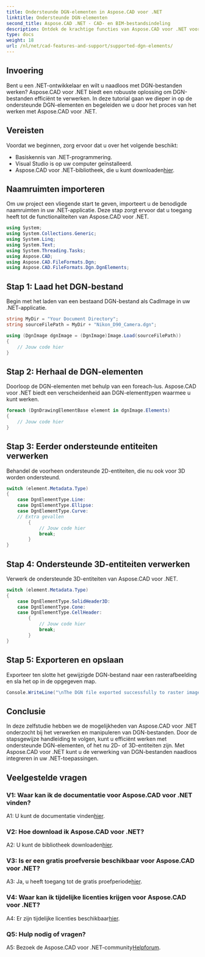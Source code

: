 ```yaml
---
title: Ondersteunde DGN-elementen in Aspose.CAD voor .NET
linktitle: Ondersteunde DGN-elementen
second_title: Aspose.CAD .NET - CAD- en BIM-bestandsindeling
description: Ontdek de krachtige functies van Aspose.CAD voor .NET voor het verwerken van DGN-bestanden. Volg onze stapsgewijze handleiding om naadloos te werken met 2D- en 3D-elementen.
type: docs
weight: 18
url: /nl/net/cad-features-and-support/supported-dgn-elements/
---
```

## Invoering

Bent u een .NET-ontwikkelaar en wilt u naadloos met DGN-bestanden werken? Aspose.CAD voor .NET biedt een robuuste oplossing om DGN-bestanden efficiënt te verwerken. In deze tutorial gaan we dieper in op de ondersteunde DGN-elementen en begeleiden we u door het proces van het werken met Aspose.CAD voor .NET.

## Vereisten

Voordat we beginnen, zorg ervoor dat u over het volgende beschikt:

- Basiskennis van .NET-programmering.
- Visual Studio is op uw computer geïnstalleerd.
-  Aspose.CAD voor .NET-bibliotheek, die u kunt downloaden[hier](https://releases.aspose.com/cad/net/).

## Naamruimten importeren

Om uw project een vliegende start te geven, importeert u de benodigde naamruimten in uw .NET-applicatie. Deze stap zorgt ervoor dat u toegang heeft tot de functionaliteiten van Aspose.CAD voor .NET.

```csharp
using System;
using System.Collections.Generic;
using System.Linq;
using System.Text;
using System.Threading.Tasks;
using Aspose.CAD;
using Aspose.CAD.FileFormats.Dgn;
using Aspose.CAD.FileFormats.Dgn.DgnElements;
```

## Stap 1: Laad het DGN-bestand

Begin met het laden van een bestaand DGN-bestand als CadImage in uw .NET-applicatie.

```csharp
string MyDir = "Your Document Directory";
string sourceFilePath = MyDir + "Nikon_D90_Camera.dgn";

using (DgnImage dgnImage = (DgnImage)Image.Load(sourceFilePath))
{
    // Jouw code hier
}
```

## Stap 2: Herhaal de DGN-elementen

Doorloop de DGN-elementen met behulp van een foreach-lus. Aspose.CAD voor .NET biedt een verscheidenheid aan DGN-elementtypen waarmee u kunt werken.

```csharp
foreach (DgnDrawingElementBase element in dgnImage.Elements)
{
    // Jouw code hier
}
```

## Stap 3: Eerder ondersteunde entiteiten verwerken

Behandel de voorheen ondersteunde 2D-entiteiten, die nu ook voor 3D worden ondersteund.

```csharp
switch (element.Metadata.Type)
{
    case DgnElementType.Line:
    case DgnElementType.Ellipse:
    case DgnElementType.Curve:
    // Extra gevallen
        {
            // Jouw code hier
            break;
        }
}
```

## Stap 4: Ondersteunde 3D-entiteiten verwerken

Verwerk de ondersteunde 3D-entiteiten van Aspose.CAD voor .NET.

```csharp
switch (element.Metadata.Type)
{
    case DgnElementType.SolidHeader3D:
    case DgnElementType.Cone:
    case DgnElementType.CellHeader:
        {
            // Jouw code hier
            break;
        }
}
```

## Stap 5: Exporteren en opslaan

Exporteer ten slotte het gewijzigde DGN-bestand naar een rasterafbeelding en sla het op in de opgegeven map.

```csharp
Console.WriteLine("\nThe DGN file exported successfully to raster image.\nFile saved at " + MyDir);
```

## Conclusie

In deze zelfstudie hebben we de mogelijkheden van Aspose.CAD voor .NET onderzocht bij het verwerken en manipuleren van DGN-bestanden. Door de stapsgewijze handleiding te volgen, kunt u efficiënt werken met ondersteunde DGN-elementen, of het nu 2D- of 3D-entiteiten zijn. Met Aspose.CAD voor .NET kunt u de verwerking van DGN-bestanden naadloos integreren in uw .NET-toepassingen.

## Veelgestelde vragen

### V1: Waar kan ik de documentatie voor Aspose.CAD voor .NET vinden?

 A1: U kunt de documentatie vinden[hier](https://reference.aspose.com/cad/net/).

### V2: Hoe download ik Aspose.CAD voor .NET?

 A2: U kunt de bibliotheek downloaden[hier](https://releases.aspose.com/cad/net/).

### V3: Is er een gratis proefversie beschikbaar voor Aspose.CAD voor .NET?

 A3: Ja, u heeft toegang tot de gratis proefperiode[hier](https://releases.aspose.com/).

### V4: Waar kan ik tijdelijke licenties krijgen voor Aspose.CAD voor .NET?

 A4: Er zijn tijdelijke licenties beschikbaar[hier](https://purchase.aspose.com/temporary-license/).

### Q5: Hulp nodig of vragen?

 A5: Bezoek de Aspose.CAD voor .NET-community[Helpforum](https://forum.aspose.com/c/cad/19).